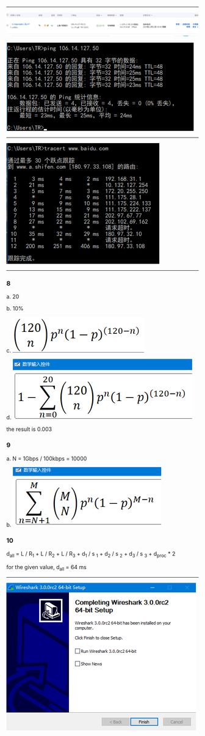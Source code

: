 ----

![](pic/1.png)

![](pic/2.png)

---

![](pic/3.png)

---



### 8

a. 20

b. 10%

c. ![](pic/5.png)

d. ![](pic/6.png)

the result is 0.003



### 9

a. N = 1Gbps / 100kbps = 10000

b. ![](pic/7.png)



### 10

d<sub>all</sub> = L / R<sub>1</sub>  + L / R<sub>2</sub>  + L / R<sub>3</sub>  + d<sub>1</sub> / s <sub>1</sub> + d<sub>2</sub> / s <sub>2</sub> + d<sub>3</sub> / s <sub>3</sub>  + d<sub>proc</sub> * 2

for the given value, d<sub>all</sub> = 64 ms



---

![](pic/4.png)

